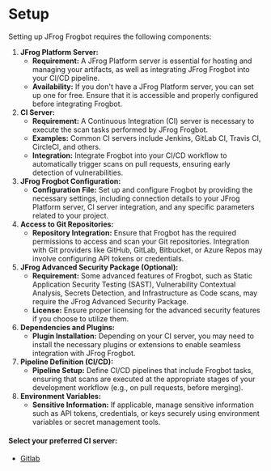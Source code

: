 # Setup

Setting up JFrog Frogbot requires the following components:

1. **JFrog Platform Server:**
   * **Requirement:** A JFrog Platform server is essential for hosting and managing your artifacts, as well as integrating JFrog Frogbot into your CI/CD pipeline.
   * **Availability:** If you don't have a JFrog Platform server, you can set up one for free. Ensure that it is accessible and properly configured before integrating Frogbot.
2. **CI Server:**
   * **Requirement:** A Continuous Integration (CI) server is necessary to execute the scan tasks performed by JFrog Frogbot.
   * **Examples:** Common CI servers include Jenkins, GitLab CI, Travis CI, CircleCI, and others.
   * **Integration:** Integrate Frogbot into your CI/CD workflow to automatically trigger scans on pull requests, ensuring early detection of vulnerabilities.
3. **JFrog Frogbot Configuration:**
   * **Configuration File:** Set up and configure Frogbot by providing the necessary settings, including connection details to your JFrog Platform server, CI server integration, and any specific parameters related to your project.
4. **Access to Git Repositories:**
   * **Repository Integration:** Ensure that Frogbot has the required permissions to access and scan your Git repositories. Integration with Git providers like GitHub, GitLab, Bitbucket, or Azure Repos may involve configuring API tokens or credentials.
5. **JFrog Advanced Security Package (Optional):**
   * **Requirement:** Some advanced features of Frogbot, such as Static Application Security Testing (SAST), Vulnerability Contextual Analysis, Secrets Detection, and Infrastructure as Code scans, may require the JFrog Advanced Security Package.
   * **License:** Ensure proper licensing for the advanced security features if you choose to utilize them.
6. **Dependencies and Plugins:**
   * **Plugin Installation:** Depending on your CI server, you may need to install the necessary plugins or extensions to enable seamless integration with JFrog Frogbot.
7. **Pipeline Definition (CI/CD):**
   * **Pipeline Setup:** Define CI/CD pipelines that include Frogbot tasks, ensuring that scans are executed at the appropriate stages of your development workflow (e.g., on pull requests, before merging).
8. **Environment Variables:**
   * **Sensitive Information:** If applicable, manage sensitive information such as API tokens, credentials, or keys securely using environment variables or secret management tools.

#### Select your preferred CI server:

* [Gitlab](gitlab.md)
